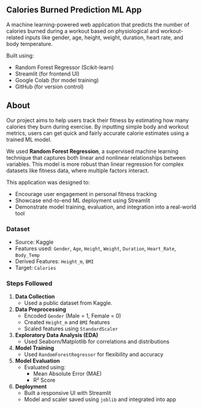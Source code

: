 ## Calories Burned Prediction ML App

A machine learning-powered web application that predicts the number of calories burned during a workout based on physiological and workout-related inputs like gender, age, height, weight, duration, heart rate, and body temperature.

Built using:
-  Random Forest Regressor (Scikit-learn)
-  Streamlit (for frontend UI)
-  Google Colab (for model training)
-  GitHub (for version control)

## About

Our project aims to help users track their fitness by estimating how many calories they burn during exercise. By inputting simple body and workout metrics, users can get quick and fairly accurate calorie estimates using a trained ML model.

We used **Random Forest Regression**, a supervised machine learning technique that captures both linear and nonlinear relationships between variables. This model is more robust than linear regression for complex datasets like fitness data, where multiple factors interact.

This application was designed to:
- Encourage user engagement in personal fitness tracking
- Showcase end-to-end ML deployment using Streamlit
- Demonstrate model training, evaluation, and integration into a real-world tool


### Dataset
- Source: Kaggle
- Features used: `Gender`, `Age`, `Height`, `Weight`, `Duration`, `Heart_Rate`, `Body_Temp`
- Derived Features: `Height_m`, `BMI`
- Target: `Calories`

### Steps Followed

1. **Data Collection**  
   - Used a public dataset from Kaggle.
2. **Data Preprocessing**
   - Encoded `Gender` (Male = 1, Female = 0)
   - Created `Height_m` and `BMI` features
   - Scaled features using `StandardScaler`
3. **Exploratory Data Analysis (EDA)**
   - Used Seaborn/Matplotlib for correlations and distributions
4. **Model Training**
   - Used `RandomForestRegressor` for flexibility and accuracy
5. **Model Evaluation**
   - Evaluated using:
     - Mean Absolute Error (MAE)
     - R² Score
6. **Deployment**
   - Built a responsive UI with Streamlit
   - Model and scaler saved using `joblib` and integrated into app

